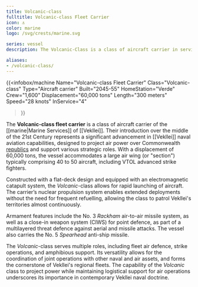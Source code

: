```yaml
---
title: Volcanic-class
fulltitle: Volcanic-class Fleet Carrier
icon: ⚓️
color: marine
logo: /svg/crests/marine.svg

series: vessel
description: The Volcanic-Class is a class of aircraft carrier in service with the Vekllei Armed Forces.

aliases:
- /volcanic-class/
---
```

{{<infobox/machine
	Name="Volcanic-class Fleet Carrier"
	Class="Volcanic-class"
	Type="Aircraft carrier"
	Built="2045-55"
	HomeStation="Verde"
	Crew="1,600"
	Displacement="60,000 tons"
	Length="300 meters"
	Speed="28 knots"
	InService="4"
>}}

The **Volcanic-class fleet carrier** is a class of aircraft carrier of the [[marine|Marine Services]] of [[Vekllei]]. Their introduction over the middle of the 21st Century represents a significant advancement in [[Vekllei]] naval aviation capabilities, designed to project air power over Commonwealth [republics](/republics/) and support various strategic roles. With a displacement of 60,000 tons, the vessel accommodates a large air wing (or "section") typically comprising 40 to 50 aircraft, including VTOL advanced strike fighters.

Constructed with a flat-deck design and equipped with an electromagnetic catapult system, the *Volcanic*-class allows for rapid launching of aircraft. The carrier’s nuclear propulsion system enables extended deployments without the need for frequent refuelling, allowing the class to patrol Vekllei's territories almost continuously.

Armament features include the No. 3 *Rackham* air-to-air missile system, as well as a close-in weapon system (CIWS) for point defence, as part of a multilayered threat defence against aerial and missile attacks. The vessel also carries the No. 5 *Spearhead* anti-ship missile.

The *Volcanic*-class serves multiple roles, including fleet air defence, strike operations, and amphibious support. Its versatility allows for the coordination of joint operations with other naval and air assets, and forms the cornerstone of Vekllei's regional fleets. The capability of the *Volcanic* class to project power while maintaining logistical support for air operations underscores its importance in contemporary Vekllei naval doctrine.
